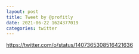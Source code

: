 ```yaml
--- 
layout: post 
title: Tweet by @profitly 
date: 2021-06-22 1624377019 
categories: twitter 
--- 
```

https://twitter.com/o/status/1407365308516421636